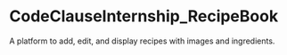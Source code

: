# CodeClauseInternship_RecipeBook
A platform to add, edit, and display recipes with images and ingredients.
